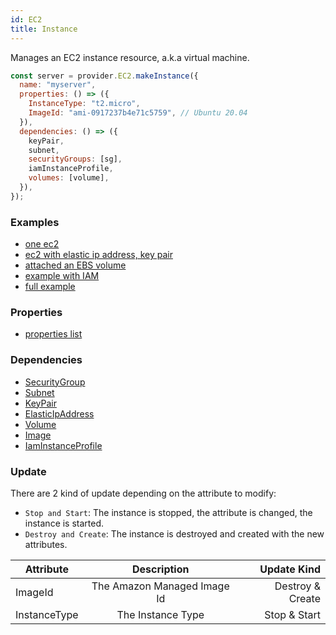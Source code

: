 ```yaml
---
id: EC2
title: Instance
---
```


Manages an EC2 instance resource, a.k.a virtual machine.

```js
const server = provider.EC2.makeInstance({
  name: "myserver",
  properties: () => ({
    InstanceType: "t2.micro",
    ImageId: "ami-0917237b4e71c5759", // Ubuntu 20.04
  }),
  dependencies: () => ({
    keyPair,
    subnet,
    securityGroups: [sg],
    iamInstanceProfile,
    volumes: [volume],
  }),
});
```

### Examples

- [one ec2](https://github.com/grucloud/grucloud/blob/main/examples/aws/ec2/ec2-simple/iac.js)
- [ec2 with elastic ip address, key pair](https://github.com/grucloud/grucloud/blob/main/examples/aws/ec2/ec2/iac.js)
- [attached an EBS volume](https://github.com/grucloud/grucloud/blob/main/examples/aws/ec2/volume/iac.js)
- [example with IAM](https://github.com/grucloud/grucloud/blob/main/examples/aws/iam/iam/iac.js)
- [full example](https://github.com/grucloud/grucloud/blob/main/examples/aws/ec2/ec2-vpc/iac.js)

### Properties

- [properties list](https://docs.aws.amazon.com/AWSJavaScriptSDK/latest/AWS/EC2.html#runInstances-property)

### Dependencies

- [SecurityGroup](./SecurityGroup.md)
- [Subnet](./Subnet.md)
- [KeyPair](./KeyPair.md)
- [ElasticIpAddress](./ElasticIpAddress.md)
- [Volume](./Volume.md)
- [Image](./Image.md)
- [IamInstanceProfile](../IAM/InstanceProfile.md)

### Update

There are 2 kind of update depending on the attribute to modify:

- `Stop and Start`: The instance is stopped, the attribute is changed, the instance is started.
- `Destroy and Create`: The instance is destroyed and created with the new attributes.

| Attribute    |         Description         |      Update Kind |
| ------------ | :-------------------------: | ---------------: |
| ImageId      | The Amazon Managed Image Id | Destroy & Create |
| InstanceType |      The Instance Type      |     Stop & Start |
